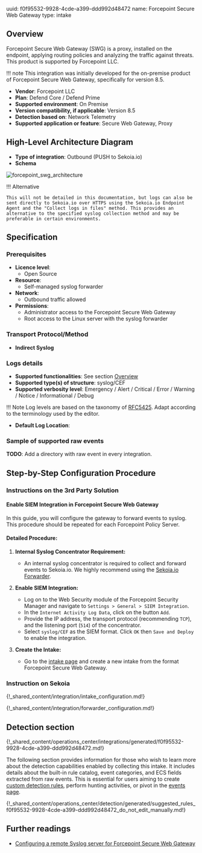 uuid: f0f95532-9928-4cde-a399-ddd992d48472
name: Forcepoint Secure Web Gateway
type: intake

## Overview

Forcepoint Secure Web Gateway (SWG) is a proxy, installed on the endpoint, applying routing policies and analyzing the traffic against threats. This product is supported by Forcepoint LLC.

!!! note
    This integration was initially developed for the on-premise product of Forcepoint Secure Web Gateway, specifically for version 8.5.

- **Vendor**: Forcepoint LLC
- **Plan**: Defend Core / Defend Prime
- **Supported environment**: On Premise
- **Version compatibility, if applicable**: Version 8.5
- **Detection based on**: Network Telemetry
- **Supported application or feature**: Secure Web Gateway, Proxy

## High-Level Architecture Diagram

- **Type of integration**: Outbound (PUSH to Sekoia.io)
- **Schema**

![forcepoint_swg_architecture](/assets/integration/forcepoint_swg_architecture.png)

!!! Alternative

    This will not be detailed in this documentation, but logs can also be sent directly to Sekoia.io over HTTPS using the Sekoia.io Endpoint Agent and the "Collect logs in files" method. This provides an alternative to the specified syslog collection method and may be preferable in certain environments.

## Specification

### Prerequisites

- **Licence level**:
    - Open Source
- **Resource**:
    - Self-managed syslog forwarder
- **Network**:
    - Outbound traffic allowed
- **Permissions**:
    - Administrator access to the Forcepoint Secure Web Gateway
    - Root access to the Linux server with the syslog forwarder

### Transport Protocol/Method

- **Indirect Syslog**

### Logs details

- **Supported functionalities**: See section [Overview](#overview)
- **Supported type(s) of structure**: syslog/CEF
- **Supported verbosity level**: Emergency / Alert / Critical / Error / Warning / Notice / Informational / Debug

!!! Note
    Log levels are based on the taxonomy of [RFC5425](https://datatracker.ietf.org/doc/html/rfc5424). Adapt according to the terminology used by the editor.

- **Default Log Location**:

### Sample of supported raw events

**TODO**: Add a directory with raw event in every integration.

## Step-by-Step Configuration Procedure

### Instructions on the 3rd Party Solution

#### Enable SIEM Integration in Forcepoint Secure Web Gateway

In this guide, you will configure the gateway to forward events to syslog. This procedure should be repeated for each Forcepoint Policy Server.

#### Detailed Procedure:

1. **Internal Syslog Concentrator Requirement:**
   - An internal syslog concentrator is required to collect and forward events to Sekoia.io. We highly recommend using the [Sekoia.io Forwarder](/integration/ingestion_methods/syslog/sekoiaio_forwarder/).

2. **Enable SIEM Integration:**
   - Log on to the Web Security module of the Forcepoint Security Manager and navigate to `Settings > General > SIEM Integration`.
   - In the `Internet Activity Log Data`, click on the button `Add`.
   - Provide the IP address, the transport protocol (recommending `TCP`), and the listening port (`514`) of the concentrator.
   - Select `syslog/CEF` as the SIEM format. Click `OK` then `Save and Deploy` to enable the integration.

3. **Create the Intake:**
   - Go to the [intake page](https://app.sekoia.io/operations/intakes) and create a new intake from the format Forcepoint Secure Web Gateway.

### Instruction on Sekoia

{!_shared_content/integration/intake_configuration.md!}

{!_shared_content/integration/forwarder_configuration.md!} 

## Detection section

{!_shared_content/operations_center/integrations/generated/f0f95532-9928-4cde-a399-ddd992d48472.md!}

The following section provides information for those who wish to learn more about the detection capabilities enabled by collecting this intake. It includes details about the built-in rule catalog, event categories, and ECS fields extracted from raw events. This is essential for users aiming to create [custom detection rules](/docs/xdr/features/detect/sigma.md), perform hunting activities, or pivot in the [events page](/docs/xdr/features/investigate/events.md).

{!_shared_content/operations_center/detection/generated/suggested_rules_f0f95532-9928-4cde-a399-ddd992d48472_do_not_edit_manually.md!}

## Further readings

- [Configuring a remote Syslog server for Forcepoint Secure Web Gateway](https://support.forcepoint.com/)